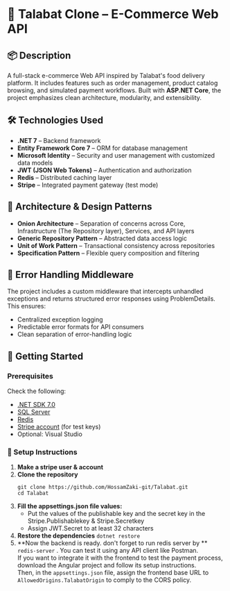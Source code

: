 # 🛒 Talabat Clone – E-Commerce Web API

## 📦 Description  
A full-stack e-commerce Web API inspired by Talabat's food delivery platform. It includes features such as order management, product catalog browsing, and simulated payment workflows. Built with **ASP.NET Core**, the project emphasizes clean architecture, modularity, and extensibility.

## 🛠️ Technologies Used  
- **.NET 7** – Backend framework  
- **Entity Framework Core 7** – ORM for database management  
- **Microsoft Identity** – Security and user management with customized data models  
- **JWT (JSON Web Tokens)** – Authentication and authorization  
- **Redis** – Distributed caching layer  
- **Stripe** – Integrated payment gateway (test mode)

## 🧠 Architecture & Design Patterns  
- **Onion Architecture** – Separation of concerns across Core, Infrastructure (The Repository layer), Services, and API layers  
- **Generic Repository Pattern** – Abstracted data access logic  
- **Unit of Work Pattern** – Transactional consistency across repositories  
- **Specification Pattern** – Flexible query composition and filtering

## 🧱 Error Handling Middleware
The project includes a custom middleware that intercepts unhandled exceptions and returns structured error responses using ProblemDetails. This ensures:
- Centralized exception logging
- Predictable error formats for API consumers
- Clean separation of error-handling logic

## 🚀 Getting Started

### Prerequisites
Check the following:
- [.NET SDK 7.0](https://dotnet.microsoft.com/en-us/download/dotnet/7.0)
- [SQL Server](https://www.microsoft.com/en-us/sql-server/sql-server-downloads)
- [Redis](https://redis.io/download)
- [Stripe account](https://dashboard.stripe.com/register) (for test keys)
- Optional: Visual Studio

### 🔧 Setup Instructions
1. **Make a stripe user & account**
2. **Clone the repository**
   ```
   git clone https://github.com/HossamZaki-git/Talabat.git
   cd Talabat
   ```
3. **Fill the appsettings.json file values:**
     - Put the values of the publishable key and the secret key in the Stripe.Publishablekey & Stripe.Secretkey
     - Assign JWT.Secret to at least 32 characters
4. **Restore the dependencies** `dotnet restore`
5. **Now the backend is ready. don't forget to run redis server by ** `redis-server` . You can test it using any API client like Postman.  
   If you want to integrate it with the frontend to test the payment process, download the Angular project and follow its setup instructions.  
   Then, in the `appsettings.json` file, assign the frontend base URL to `AllowedOrigins.TalabatOrigin` to comply to the CORS policy.

